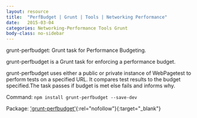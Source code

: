 ```yaml
---
layout: resource
title:  "PerfBudget | Grunt | Tools | Networking Performance"
date:   2015-03-04
categories: Networking-Performance Tools Grunt
body-class: no-sidebar
---
```


grunt-perfbudget: Grunt task for Performance Budgeting.

grunt-perfbudget is a Grunt task for enforcing a performance budget.

grunt-perfbudget uses either a public or private instance of WebPagetest to perform tests on a specified URL. It compares test results to the budget specified.The task passes if budget is met else fails and informs why.

Command:  `npm install grunt-perfbudget --save-dev`

Package: ['grunt-perfbudget'](https://github.com/tkadlec/grunt-perfbudget){:rel="nofollow"}{:target="_blank"}